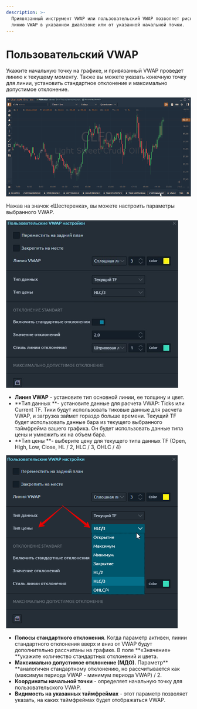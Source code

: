 ```yaml
---
description: >-
  Приявязанный инструмент VWAP или пользовательский VWAP позволяет рисовать
  линию VWAP в указанном диапазоне или от указанной начальной точки.
---
```


# Пользовательский VWAP

Укажите начальную точку на графике, и привязанный VWAP проведет линию к текущему моменту. Также вы можете указать конечную точку для линии, установить стандартное отклонение и максимально допустимое отклонение.

![](../../.gitbook/assets/anchored-vwap.gif)

Нажав на значок «Шестеренка», вы можете настроить параметры выбранного VWAP.

![Настройка параметров выбранного VWAP.](../../.gitbook/assets/polzovatelskii-vwap.jpg)

* **Линия VWAP** - установите тип основной линии, ее толщину и цвет.
* **Тип данных **- установите данные для расчета VWAP: Ticks или Current TF. Тики будут использовать тиковые данные для расчета VWAP, и загрузка займет гораздо больше времени. Текущий TF будет использовать данные бара из текущего выбранного таймфрейма вашего графика. Он будет использовать данные типа цены и умножить их на объем бара.
* **Тип цены **- выберите цену для текущего типа данных TF (Open, High, Low, Close, HL / 2, HLC / 3, OHLC / 4)

![](../../.gitbook/assets/polzovatelskie-vwap-nastroiki.png)

* **Полосы стандартного отклонения**. Когда параметр активен, линии стандартного отклонения вверх и вниз от VWAP будут дополнительно рассчитаны на графике. В поле **«Значение» **укажите количество стандартных отклонений и цвета.
* **Максимально допустимое отклонение (МДО).** Параметр** **аналогичен стандартному отклонению, но рассчитывается как (максимум периода VWAP - минимум периода VWAP) / 2.
* **Координаты начальной точки** - определяет начальную точку для пользовательского VWAP.
* **Видимость на указанных таймфреймах** - этот параметр позволяет указать, на каких таймфреймах будет отображаться VWAP.

